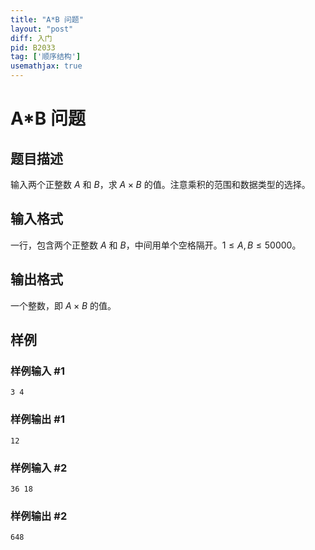 ```yaml
---
title: "A*B 问题"
layout: "post"
diff: 入门
pid: B2033
tag: ['顺序结构']
usemathjax: true
---
```


# A*B 问题
## 题目描述

输入两个正整数 $A$ 和 $B$，求 $A \times B$ 的值。注意乘积的范围和数据类型的选择。
## 输入格式

一行，包含两个正整数 $A$ 和 $B$，中间用单个空格隔开。$1 \le A,B \le 50000$。
## 输出格式

一个整数，即 $A \times B$ 的值。
## 样例

### 样例输入 #1
```
3 4
```
### 样例输出 #1
```
12
```
### 样例输入 #2
```
36 18
```
### 样例输出 #2
```
648
```
